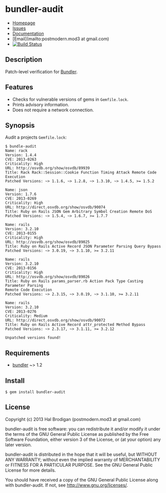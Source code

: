 # bundler-audit

* [Homepage](https://github.com/postmodern/bundler-audit#readme)
* [Issues](https://github.com/postmodern/bundler-audit/issues)
* [Documentation](http://rubydoc.info/gems/bundler-audit/frames)
* [Email](mailto:postmodern.mod3 at gmail.com)
* [![Build Status](https://travis-ci.org/postmodern/bundler-audit.png)](https://travis-ci.org/postmodern/bundler-audit)


## Description

Patch-level verification for [Bundler][bundler].

## Features

* Checks for vulnerable versions of gems in `Gemfile.lock`.
* Prints advisory information.
* Does not require a network connection.

## Synopsis

Audit a projects `Gemfile.lock`:

    $ bundle-audit
    Name: rack
    Version: 1.4.4
    CVE: 2013-0263
    Criticality: High
    URL: http://osvdb.org/show/osvdb/89939
    Title: Rack Rack::Session::Cookie Function Timing Attack Remote Code Execution 
    Patched Versions: ~> 1.1.6, ~> 1.2.8, ~> 1.3.10, ~> 1.4.5, >= 1.5.2
    
    Name: json
    Version: 1.7.6
    CVE: 2013-0269
    Criticality: High
    URL: http://direct.osvdb.org/show/osvdb/90074
    Title: Ruby on Rails JSON Gem Arbitrary Symbol Creation Remote DoS
    Patched Versions: ~> 1.5.4, ~> 1.6.7, >= 1.7.7
    
    Name: rails
    Version: 3.2.10
    CVE: 2013-0155
    Criticality: High
    URL: http://osvdb.org/show/osvdb/89025
    Title: Ruby on Rails Active Record JSON Parameter Parsing Query Bypass 
    Patched Versions: ~> 3.0.19, ~> 3.1.10, >= 3.2.11
    
    Name: rails
    Version: 3.2.10
    CVE: 2013-0156
    Criticality: High
    URL: http://osvdb.org/show/osvdb/89026
    Title: Ruby on Rails params_parser.rb Action Pack Type Casting Parameter Parsing
    Remote Code Execution 
    Patched Versions: ~> 2.3.15, ~> 3.0.19, ~> 3.1.10, >= 3.2.11
    
    Name: rails
    Version: 3.2.10
    CVE: 2013-0276
    Criticality: Medium
    URL: http://direct.osvdb.org/show/osvdb/90072
    Title: Ruby on Rails Active Record attr_protected Method Bypass
    Patched Versions: ~> 2.3.17, ~> 3.1.11, >= 3.2.12
    
    Unpatched versions found!

## Requirements

* [bundler] ~> 1.2

## Install

    $ gem install bundler-audit

## License

Copyright (c) 2013 Hal Brodigan (postmodern.mod3 at gmail.com)

bundler-audit is free software: you can redistribute it and/or modify
it under the terms of the GNU General Public License as published by
the Free Software Foundation, either version 3 of the License, or
(at your option) any later version.

bundler-audit is distributed in the hope that it will be useful,
but WITHOUT ANY WARRANTY; without even the implied warranty of
MERCHANTABILITY or FITNESS FOR A PARTICULAR PURPOSE.  See the
GNU General Public License for more details.

You should have received a copy of the GNU General Public License
along with bundler-audit.  If not, see <http://www.gnu.org/licenses/>.

[bundler]: https://github.com/carlhuda/bundler#readme

[OSVDB]: http://osvdb.org/
